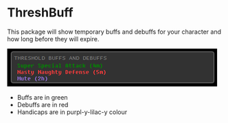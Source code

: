 # ThreshBuff
This package will show temporary buffs and debuffs for your character and how
long before they will expire.

![ThreshBuff](src/resources/ThreshBuff.png)

* Buffs are in green
* Debuffs are in red
* Handicaps are in purpl-y-lilac-y colour

